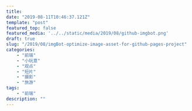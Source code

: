 ```yaml
---
title: 
date: "2019-08-11T10:46:37.121Z"
template: "post"
featured_top: false
featured_media: '../../static/media/2019/08/github-imgbot.png'
draft: true
slug: "/2019/08/imgBot-optimize-image-asset-for-github-pages-project"
categories: 
    - "前端"
    - "小玩意"
    - "观点"
    - "短片"
    - "摄影"
    - "旅游"
tags:
    - "前端"
description: ""
---
```


<!-- endExcerpt -->
